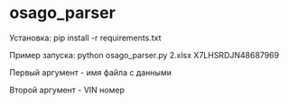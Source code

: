 # osago_parser
Установка:
pip install -r requirements.txt

Пример запуска:
python osago_parser.py 2.xlsx Х7LНSRDJN48687969

Первый аргумент - имя файла с данными

Второй аргумент - VIN номер
